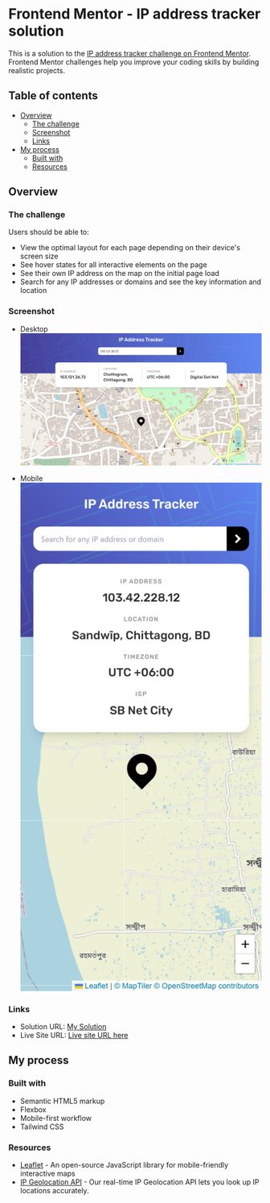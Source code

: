 # Frontend Mentor - IP address tracker solution

This is a solution to the [IP address tracker challenge on Frontend Mentor](https://www.frontendmentor.io/challenges/ip-address-tracker-I8-0yYAH0). Frontend Mentor challenges help you improve your coding skills by building realistic projects. 

## Table of contents

- [Overview](#overview)
  - [The challenge](#the-challenge)
  - [Screenshot](#screenshot)
  - [Links](#links)
- [My process](#my-process)
  - [Built with](#built-with)
  - [Resources](#resources)


## Overview

### The challenge

Users should be able to:

- View the optimal layout for each page depending on their device's screen size
- See hover states for all interactive elements on the page
- See their own IP address on the map on the initial page load
- Search for any IP addresses or domains and see the key information and location

### Screenshot

- Desktop
![](./screenshot/desktop.png)

- Mobile 
![](./screenshot/mobile.png)

### Links

- Solution URL: [My Solution](https://github.com/khalidmahamud/ip-address-tracker-master)
- Live Site URL: [Live site URL here](https://ip-address-tracker-master1.netlify.app/)

## My process

### Built with

- Semantic HTML5 markup
- Flexbox
- Mobile-first workflow
- Tailwind CSS


### Resources

- [Leaflet](https://leafletjs.com/index.html) - An open-source JavaScript library
for mobile-friendly interactive maps
- [IP Geolocation API](https://geo.ipify.org/) - Our real-time IP Geolocation API lets you look up IP locations accurately.

